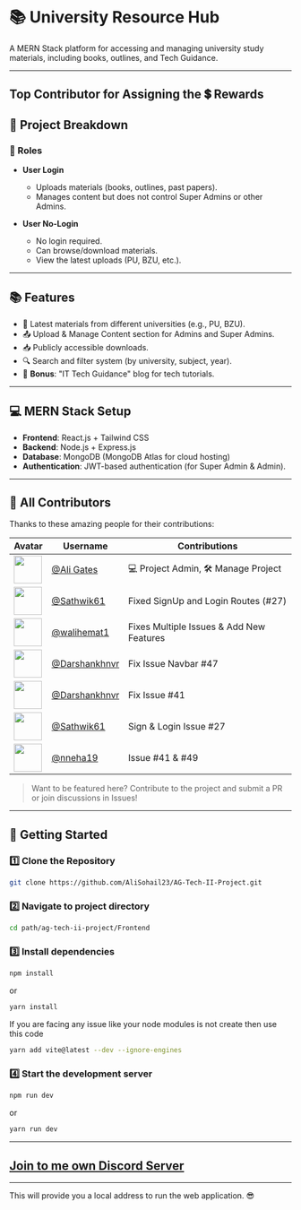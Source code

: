 # 📚 University Resource Hub  

A MERN Stack platform for accessing and managing university study materials, including books, outlines, and Tech Guidance.   

---
## Top Contributor for Assigning the 💲 Rewards 
## 📌 Project Breakdown  

### 🔹 Roles   

- **User Login**  
  - Uploads materials (books, outlines, past papers).  
  - Manages content but does not control Super Admins or other Admins.  

- **User No-Login**  
  - No login required.  
  - Can browse/download materials.  
  - View the latest uploads (PU, BZU, etc.).  

---

## 📚 Features  

- 📂 Latest materials from different universities (e.g., PU, BZU).  
- 📤 Upload & Manage Content section for Admins and Super Admins.  
- 📥 Publicly accessible downloads.  
- 🔍 Search and filter system (by university, subject, year).  
- 📝 **Bonus**: "IT Tech Guidance" blog for tech tutorials.  

---

## 💻 MERN Stack Setup  

- **Frontend**: React.js + Tailwind CSS  
- **Backend**: Node.js + Express.js  
- **Database**: MongoDB (MongoDB Atlas for cloud hosting)  
- **Authentication**: JWT-based authentication (for Super Admin & Admin).  

---

## 👥 All Contributors

Thanks to these amazing people for their contributions:

| Avatar | Username | Contributions |
|--------|----------|----------------|
| <img src="https://avatars.githubusercontent.com/u/128673394?s=96&v=4" width="50px;" /> | [@Ali Gates](https://github.com/AliGates915) | 💻 Project Admin, 🛠️ Manage Project |
| <img src="https://avatars.githubusercontent.com/u/115923680?v=4" width="50px;" /> | [@Sathwik61](https://github.com/Sathwik61) | Fixed SignUp and Login Routes (#27) |
| <img src="https://avatars.githubusercontent.com/u/163735565?v=4" width="50px;" /> | [@walihemat1](https://github.com/walihemat1) | Fixes Multiple Issues & Add New Features |
| <img src="https://avatars.githubusercontent.com/u/163309931?v=4" width="50px;" /> | [@Darshankhnvr](https://github.com/Darshankhnvr) | Fix Issue Navbar #47 |
| <img src="https://avatars.githubusercontent.com/u/101133391?v=4" width="50px;" /> | [@Darshankhnvr](https://github.com/Vandana-Ss) | Fix Issue #41 |
| <img src="https://avatars.githubusercontent.com/u/115923680?v=4" width="50px;" /> | [@Sathwik61](https://github.com/Sathwik61) | Sign & Login Issue #27 |
| <img src="https://avatars.githubusercontent.com/u/203383767?v=4" width="50px;" /> | [@nneha19](https://github.com/nneha19) | Issue #41 & #49  |
> Want to be featured here? Contribute to the project and submit a PR or join discussions in Issues!

---

## 🚀 Getting Started  

### 1️⃣ Clone the Repository  
```bash
git clone https://github.com/AliSohail23/AG-Tech-II-Project.git
```

### 2️⃣ Navigate to project directory  
```bash
cd path/ag-tech-ii-project/Frontend
```

### 3️⃣ Install dependencies    
```bash
npm install
```
or
```bash
yarn install
```
 If you are facing any issue like your node modules is not create then use this code 
 ```bash
 yarn add vite@latest --dev --ignore-engines
 ```
### 4️⃣ Start the development server
```bash
npm run dev
```
or
```bash
yarn run dev
```
---
## [Join to me own Discord Server](https://discord.gg/gSRwHkSm)
---
This will provide you a local address to run the web application. 😎 


